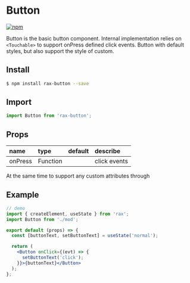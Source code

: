 # Button

[![npm](https://img.shields.io/npm/v/rax-button.svg)](https://www.npmjs.com/package/rax-button)

Button is the basic button component. Internal implementation relies on `<Touchable>` to support onPress defined click events.
Button with default styles, but also support the style of custom.


## Install

```bash
$ npm install rax-button --save
```

## Import

```jsx
import Button from 'rax-button';
```

## Props

| name      | type       | default  | describe   |
| :------ | :------- | :--- | :--- |
| onPress | Function |      | click events |

At the same time to support any custom attributes through

## Example

```jsx
// demo
import { createElement, useState } from 'rax';
import Button from './mod';

export default (props) => {
  const [buttonText, setButtonText] = useState('normal');

  return (
    <Button onClick={(evt) => {
      setButtonText('click');
    }}>{buttonText}</Button>
  );
};
```